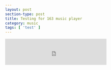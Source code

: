 ```yaml
---
layout: post
section-type: post
title: Testing for 163 music player
category: music
tags: [ 'test' ]
---
```


<iframe frameborder="no" border="0" marginwidth="0" marginheight="0" width=330 height=86 src="https://music.163.com/outchain/player?type=2&id=28411051&auto=1&height=66"></iframe>